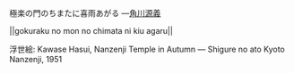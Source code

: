 極楽の門のちまたに喜雨あがる
—[角川源義](https://ja.wikipedia.org/wiki/角川源義)

||gokuraku no mon no chimata ni kiu agaru||

浮世絵: Kawase Hasui, Nanzenji Temple in Autumn — Shigure no ato Kyoto Nanzenji, 1951